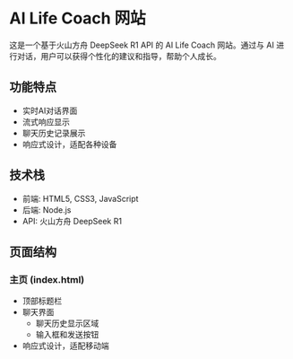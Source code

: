 # AI Life Coach 网站

这是一个基于火山方舟 DeepSeek R1 API 的 AI Life Coach 网站。通过与 AI 进行对话，用户可以获得个性化的建议和指导，帮助个人成长。

## 功能特点

- 实时AI对话界面
- 流式响应显示
- 聊天历史记录展示
- 响应式设计，适配各种设备

## 技术栈

- 前端: HTML5, CSS3, JavaScript
- 后端: Node.js
- API: 火山方舟 DeepSeek R1

## 页面结构

### 主页 (index.html)
- 顶部标题栏
- 聊天界面
  - 聊天历史显示区域
  - 输入框和发送按钮
- 响应式设计，适配移动端